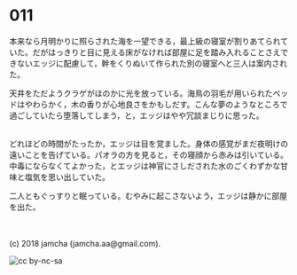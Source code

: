 # 011

本来なら月明かりに照らされた海を一望できる，最上級の寝室が割りあてられていた。だがはっきりと目に見える床がなければ部屋に足を踏み入れることさえできないエッジに配慮して，幹をくりぬいて作られた別の寝室へと三人は案内された。  

天井をただようクラゲがほのかに光を放っている。海鳥の羽毛が用いられたベッドはやわらかく，木の香りが心地良さをかもしだす。こんな夢のようなところで過ごしていたら堕落してしまう，と，エッジはやや冗談まじりに思った。  

<br>  
どれほどの時間がたったか，エッジは目を覚ました。身体の感覚がまだ夜明けの遠いことを告げている。パオラの方を見ると，その寝顔から赤みは引いている。中毒にならなくてよかった，とエッジは神官にさしだされた水のごくわずかな甘味と塩気を思い出していた。  

二人ともぐっすりと眠っている。むやみに起こさないよう，エッジは静かに部屋を出た。  

<br>  
<br>  
(c) 2018 jamcha (jamcha.aa@gmail.com).  

![cc by-nc-sa](http://i.creativecommons.org/l/by-nc-sa/4.0/88x31.png)

